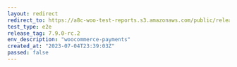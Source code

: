 ```yaml
---
layout: redirect
redirect_to: https://a8c-woo-test-reports.s3.amazonaws.com/public/release/7.9.0-rc.2/woocommerce-payments/e2e/index.html
test_type: e2e
release_tag: 7.9.0-rc.2
env_description: "woocommerce-payments"
created_at: "2023-07-04T23:39:03Z"
passed: false
---
```

